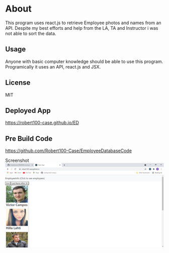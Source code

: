 # About

This program uses react.js to retrieve Employee photos and names from an API. Despite my best efforts and help from the LA, TA and Instructor i was not able to sort the data.

## Usage
Anyone with basic computer knowledge should be able to use this program. Programically it uses an API, react.js and JSX.

## License
MIT

## Deployed App
https://robert100-case.github.io/ED

## Pre Build Code
https://github.com/Robert100-Case/EmployeeDatabaseCode

Screenshot
<img src="ED_Screenshot.png">

